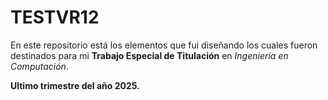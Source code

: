 # TESTVR12

En este repositorio está los elementos que fui diseñando los cuales fueron destinados para mi **Trabajo Especial de Titulación** en _Ingeniería en Computación_. 

**Ultimo trimestre del año 2025.**
